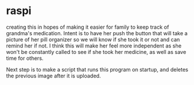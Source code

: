 # raspi
creating this in hopes of making it easier for family to keep track of grandma's medication. Intent is to have her push the button
that will take a picture of her pill organizer so we will know if she took it or not and can remind her if not. I think this will 
make her feel more independent as she won't be constantly called to see if she took her medicine, as well as save time for others.

Next step is to make a script that runs this program on startup, and deletes the previous image after it is uploaded.
